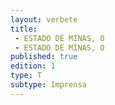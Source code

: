 ```yaml
---
layout: verbete
title:
 - ESTADO DE MINAS, O
 - ESTADO DE MINAS, O
published: true
edition: 1  
type: T
subtype: Imprensa
---
```


